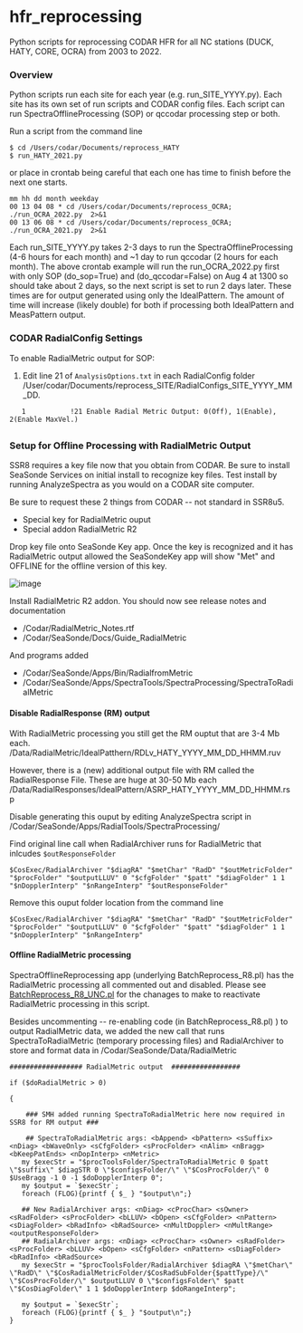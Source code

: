 # hfr_reprocessing
Python scripts for reprocessing CODAR HFR for all NC stations (DUCK, HATY, CORE, OCRA) from 2003 to 2022.

### Overview
Python scripts run each site for each year (e.g. run_SITE_YYYY.py).  Each site has its own set of run scripts and CODAR config files. Each script can run SpectraOfflineProcessing (SOP) or qccodar processing step or both. 

Run a script from the command line 

```
$ cd /Users/codar/Documents/reprocess_HATY
$ run_HATY_2021.py
```

or place in crontab being careful that each one has time to finish before the next one starts.  

```
mm hh dd month weekday
00 13 04 08 * cd /Users/codar/Documents/reprocess_OCRA; ./run_OCRA_2022.py  2>&1
00 13 06 08 * cd /Users/codar/Documents/reprocess_OCRA; ./run_OCRA_2021.py  2>&1
```

Each run_SITE_YYYY.py takes 2-3 days to run the SpectraOfflineProcessing (4-6 hours for each month) and ~1 day to run qccodar (2 hours for each month). The above crontab example will run the run_OCRA_2022.py first with only SOP (do_sop=True) and (do_qccodar=False) on Aug 4 at 1300 so should take about 2 days, so the next script is set to run 2 days later. These times are for output generated using only the IdealPattern. The amount of time will increase (likely double) for both if processing both IdealPattern and MeasPattern output.  

### CODAR RadialConfig Settings

To enable RadialMetric output for SOP:
1. Edit line 21 of `AnalysisOptions.txt` in each RadialConfig folder /User/codar/Documents/reprocess_SITE/RadialConfigs_SITE_YYYY_MM_DD.

```
   1           !21 Enable Radial Metric Output: 0(Off), 1(Enable), 2(Enable MaxVel.)
```

##
### Setup for Offline Processing with RadialMetric Output

SSR8 requires a key file now that you obtain from CODAR.  Be sure to install SeaSonde Services on initial install to recognize key files.  Test install by running AnalyzeSpectra as you would on a CODAR site computer. 

Be sure to request these 2 things from CODAR -- not standard in SSR8u5. 
- Special key for RadialMetric ouput 
- Special addon RadialMetric R2 

Drop key file onto SeaSonde Key app.  Once the key is recognized and it has RadialMetric output allowed the SeaSondeKey app will show "Met"  and OFFLINE for the offline version of this key.

![image](https://user-images.githubusercontent.com/4511520/206293100-a4f7f8da-aea6-4040-84cb-3080a62b0841.png)

Install RadialMetric R2 addon. 
You should now see release notes and documentation  
- /Codar/RadialMetric_Notes.rtf 
- /Codar/SeaSonde/Docs/Guide_RadialMetric 

And programs added  
- /Codar/SeaSonde/Apps/Bin/RadialfromMetric 
- /Codar/SeaSonde/Apps/SpectraTools/SpectraProcessing/SpectraToRadialMetric  

#### Disable RadialResponse (RM) output

With RadialMetric processing you still get the RM ouptut that are 3-4 Mb each. 
/Data/RadialMetric/IdealPatthern/RDLv_HATY_YYYY_MM_DD_HHMM.ruv  

However, there is a (new) additional output file with RM called the RadialResponse File. These are huge at 30-50 Mb each 
/Data/RadialResponses/IdealPattern/ASRP_HATY_YYYY_MM_DD_HHMM.rsp

Disable generating this ouput by editing AnalyzeSpectra script in /Codar/SeaSonde/Apps/RadialTools/SpectraProcessing/  

Find original line call when RadialArchiver runs for RadialMetric that inlcudes `$outResponseFolder`

``` 
$CosExec/RadialArchiver "$diagRA" "$metChar" "RadD" "$outMetricFolder" "$procFolder" "$outputLLUV" 0 "$cfgFolder" "$patt" "$diagFolder" 1 1 "$nDopplerInterp" "$nRangeInterp" "$outResponseFolder"
``` 

Remove this ouput folder location from the command line
```
$CosExec/RadialArchiver "$diagRA" "$metChar" "RadD" "$outMetricFolder" "$procFolder" "$outputLLUV" 0 "$cfgFolder" "$patt" "$diagFolder" 1 1 "$nDopplerInterp" "$nRangeInterp"
```

#### Offline RadialMetric processing 

SpectraOfflineReprocessing app (underlying BatchReprocess_R8.pl) has the RadialMetric processing all commented out and disabled. Please see [BatchReprocess_R8_UNC.pl](https://github.com/nccoos/hfr_reprocessing/blob/main/tools/BatchReprocess_versions/BatchReprocess_R8_UNC.pl) for the chanages to make to reactivate RadialMetric processing in this script.

Besides uncommenting -- re-enabling code (in BatchReprocess_R8.pl) ) to output RadialMetric data, we added the new call that runs SpectraToRadialMetric (temporary processing files) and RadialArchiver to store and format data in /Codar/SeaSonde/Data/RadialMetric 

```
################## RadialMetric output  ################# 

if ($doRadialMetric > 0) 

{  

    ### SMH added running SpectraToRadialMetric here now required in SSR8 for RM output ### 

    ## SpectraToRadialMetric args: <bAppend> <bPattern> <sSuffix> <nDiag> <bWaveOnly> <sCfgFolder> <sProcFolder> <nAlim> <nBragg> <bKeepPatEnds> <nDopInterp> <nMetric> 
   my $execStr = "$procToolsFolder/SpectraToRadialMetric 0 $patt \"$suffix\" $diagSTR 0 \"$configsFolder/\" \"$CosProcFolder/\" 0 $UseBragg -1 0 -1 $doDopplerInterp 0"; 
   my $output = `$execStr`; 
   foreach (FLOG){printf { $_ } "$output\n";} 

   ## New RadialArchiver args: <nDiag> <cProcChar> <sOwner> <sRadFolder> <sProcFolder> <bLLUV> <bOpen> <sCfgFolder> <nPattern> <sDiagFolder> <bRadInfo> <bRadSource> <nMultDoppler> <nMultRange> <outputResponseFolder> 
   ## RadialArchiver args: <nDiag> <cProcChar> <sOwner> <sRadFolder> <sProcFolder> <bLLUV> <bOpen> <sCfgFolder> <nPattern> <sDiagFolder> <bRadInfo> <bRadSource> 
   my $execStr = "$procToolsFolder/RadialArchiver $diagRA \"$metChar\" \"RadD\" \"$CosRadialMetricFolder/$CosRadSubFolder{$pattType}/\" \"$CosProcFolder/\" $outputLLUV 0 \"$configsFolder\" $patt \"$CosDiagFolder\" 1 1 $doDopplerInterp $doRangeInterp"; 

   my $output = `$execStr`; 
   foreach (FLOG){printf { $_ } "$output\n";} 
}
```


